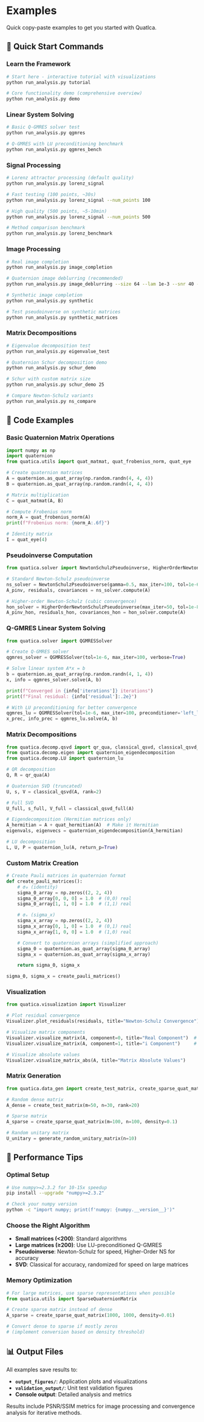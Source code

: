 # Examples

Quick copy-paste examples to get you started with QuatIca.

## 🚀 Quick Start Commands

### Learn the Framework

```bash
# Start here - interactive tutorial with visualizations
python run_analysis.py tutorial

# Core functionality demo (comprehensive overview)
python run_analysis.py demo
```

### Linear System Solving

```bash
# Basic Q-GMRES solver test
python run_analysis.py qgmres

# Q-GMRES with LU preconditioning benchmark
python run_analysis.py qgmres_bench
```

### Signal Processing

```bash
# Lorenz attractor processing (default quality)
python run_analysis.py lorenz_signal

# Fast testing (100 points, ~30s)
python run_analysis.py lorenz_signal --num_points 100

# High quality (500 points, ~5-10min)
python run_analysis.py lorenz_signal --num_points 500

# Method comparison benchmark
python run_analysis.py lorenz_benchmark
```

### Image Processing

```bash
# Real image completion
python run_analysis.py image_completion

# Quaternion image deblurring (recommended)
python run_analysis.py image_deblurring --size 64 --lam 1e-3 --snr 40 --ns_mode fftT --fftT_order 3 --ns_iters 12

# Synthetic image completion
python run_analysis.py synthetic

# Test pseudoinverse on synthetic matrices
python run_analysis.py synthetic_matrices
```

### Matrix Decompositions

```bash
# Eigenvalue decomposition test
python run_analysis.py eigenvalue_test

# Quaternion Schur decomposition demo
python run_analysis.py schur_demo

# Schur with custom matrix size
python run_analysis.py schur_demo 25

# Compare Newton-Schulz variants
python run_analysis.py ns_compare
```

## 📝 Code Examples

### Basic Quaternion Matrix Operations

```python
import numpy as np
import quaternion
from quatica.utils import quat_matmat, quat_frobenius_norm, quat_eye

# Create quaternion matrices
A = quaternion.as_quat_array(np.random.randn(4, 4, 4))
B = quaternion.as_quat_array(np.random.randn(4, 4, 4))

# Matrix multiplication
C = quat_matmat(A, B)

# Compute Frobenius norm
norm_A = quat_frobenius_norm(A)
print(f"Frobenius norm: {norm_A:.6f}")

# Identity matrix
I = quat_eye(4)
```

### Pseudoinverse Computation

```python
from quatica.solver import NewtonSchulzPseudoinverse, HigherOrderNewtonSchulzPseudoinverse

# Standard Newton-Schulz pseudoinverse
ns_solver = NewtonSchulzPseudoinverse(gamma=0.5, max_iter=100, tol=1e-6)
A_pinv, residuals, covariances = ns_solver.compute(A)

# Higher-order Newton-Schulz (cubic convergence)
hon_solver = HigherOrderNewtonSchulzPseudoinverse(max_iter=50, tol=1e-8)
A_pinv_hon, residuals_hon, covariances_hon = hon_solver.compute(A)
```

### Q-GMRES Linear System Solving

```python
from quatica.solver import QGMRESSolver

# Create Q-GMRES solver
qgmres_solver = QGMRESSolver(tol=1e-6, max_iter=100, verbose=True)

# Solve linear system A*x = b
b = quaternion.as_quat_array(np.random.randn(4, 1, 4))
x, info = qgmres_solver.solve(A, b)

print(f"Converged in {info['iterations']} iterations")
print(f"Final residual: {info['residual']:.2e}")

# With LU preconditioning for better convergence
qgmres_lu = QGMRESSolver(tol=1e-6, max_iter=100, preconditioner='left_lu')
x_prec, info_prec = qgmres_lu.solve(A, b)
```

### Matrix Decompositions

```python
from quatica.decomp.qsvd import qr_qua, classical_qsvd, classical_qsvd_full
from quatica.decomp.eigen import quaternion_eigendecomposition
from quatica.decomp.LU import quaternion_lu

# QR decomposition
Q, R = qr_qua(A)

# Quaternion SVD (truncated)
U, s, V = classical_qsvd(A, rank=2)

# Full SVD
U_full, s_full, V_full = classical_qsvd_full(A)

# Eigendecomposition (Hermitian matrices only)
A_hermitian = A + quat_hermitian(A)  # Make it Hermitian
eigenvals, eigenvecs = quaternion_eigendecomposition(A_hermitian)

# LU decomposition
L, U, P = quaternion_lu(A, return_p=True)
```

### Custom Matrix Creation

```python
# Create Pauli matrices in quaternion format
def create_pauli_matrices():
    # σ₀ (identity)
    sigma_0_array = np.zeros((2, 2, 4))
    sigma_0_array[0, 0, 0] = 1.0  # (0,0) real
    sigma_0_array[1, 1, 0] = 1.0  # (1,1) real

    # σₓ (sigma_x)
    sigma_x_array = np.zeros((2, 2, 4))
    sigma_x_array[0, 1, 0] = 1.0  # (0,1) real
    sigma_x_array[1, 0, 0] = 1.0  # (1,0) real

    # Convert to quaternion arrays (simplified approach)
    sigma_0 = quaternion.as_quat_array(sigma_0_array)
    sigma_x = quaternion.as_quat_array(sigma_x_array)

    return sigma_0, sigma_x

sigma_0, sigma_x = create_pauli_matrices()
```

### Visualization

```python
from quatica.visualization import Visualizer

# Plot residual convergence
Visualizer.plot_residuals(residuals, title="Newton-Schulz Convergence")

# Visualize matrix components
Visualizer.visualize_matrix(A, component=0, title="Real Component")  # w component
Visualizer.visualize_matrix(A, component=1, title="i Component")     # x component

# Visualize absolute values
Visualizer.visualize_matrix_abs(A, title="Matrix Absolute Values")
```

### Matrix Generation

```python
from quatica.data_gen import create_test_matrix, create_sparse_quat_matrix, generate_random_unitary_matrix

# Random dense matrix
A_dense = create_test_matrix(m=50, n=30, rank=20)

# Sparse matrix
A_sparse = create_sparse_quat_matrix(m=100, n=100, density=0.1)

# Random unitary matrix
U_unitary = generate_random_unitary_matrix(n=10)
```

## 🎯 Performance Tips

### Optimal Setup

```bash
# Use numpy>=2.3.2 for 10-15x speedup
pip install --upgrade "numpy>=2.3.2"

# Check your numpy version
python -c "import numpy; print(f'numpy: {numpy.__version__}')"
```

### Choose the Right Algorithm

- **Small matrices (<200)**: Standard algorithms
- **Large matrices (≥200)**: Use LU-preconditioned Q-GMRES
- **Pseudoinverse**: Newton-Schulz for speed, Higher-Order NS for accuracy
- **SVD**: Classical for accuracy, randomized for speed on large matrices

### Memory Optimization

```python
# For large matrices, use sparse representations when possible
from quatica.utils import SparseQuaternionMatrix

# Create sparse matrix instead of dense
A_sparse = create_sparse_quat_matrix(1000, 1000, density=0.01)

# Convert dense to sparse if mostly zeros
# (implement conversion based on density threshold)
```

## 📊 Output Files

All examples save results to:

- **`output_figures/`**: Application plots and visualizations
- **`validation_output/`**: Unit test validation figures
- **Console output**: Detailed analysis and metrics

Results include PSNR/SSIM metrics for image processing and convergence analysis for iterative methods.
